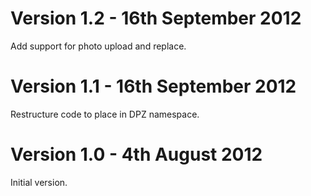 Version 1.2 - 16th September 2012
=================================

Add support for photo upload and replace.

Version 1.1 - 16th September 2012
=================================

Restructure code to place in DPZ namespace.


Version 1.0 - 4th August 2012
=============================

Initial version.

